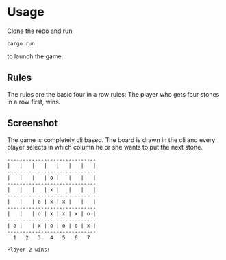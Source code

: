 # Usage

Clone the repo and run
```
cargo run
```
to launch the game.

## Rules
The rules are the basic four in a row rules:
The player who gets four stones in a row first, wins.

## Screenshot
The game is completely cli based.
The board is drawn in the cli and every player selects in which column he or she wants to put the next stone.

```
-----------------------------
|   |   |   |   |   |   |   |
-----------------------------
|   |   |   | o |   |   |   |
-----------------------------
|   |   |   | x |   |   |   |
-----------------------------
|   |   | o | x | x |   |   |
-----------------------------
|   |   | o | x | x | x | o |
-----------------------------
| o |   | x | o | o | o | x |
-----------------------------
  1   2   3   4   5   6   7 

Player 2 wins!
```